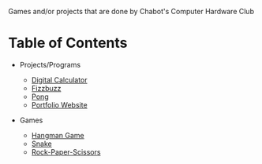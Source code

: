 Games and/or projects that are done by Chabot's Computer Hardware Club

# Table of Contents
* Projects/Programs
  * [Digital Calculator](https://github.com/Atypics3/chc-projects-games/tree/digi_calc)
  * [Fizzbuzz](https://github.com/Atypics3/chc-projects-games/tree/fizzbuzz)
  * [Pong](https://github.com/Atypics3/chc-projects-games/tree/pong)
  * [Portfolio Website](https://github.com/Atypics3/portfolio_website)


* Games
  * [Hangman Game](https://github.com/Atypics3/chc-projects-games/tree/hangman)
  * [Snake](https://github.com/Atypics3/chc-projects-games/tree/snake)
  * [Rock-Paper-Scissors](https://github.com/Atypics3/chc-projects-games/tree/RPS)



